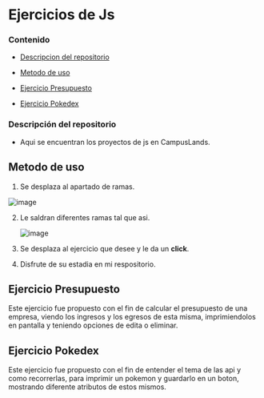 # Ejercicios de Js

### Contenido 

- [Descripcion del repositorio](#descripcion-del-respositorio)

- [Metodo de uso](#metodo-de-uso)

- [Ejercicio Presupuesto](#ejercicio-presupuesto)

- [Ejercicio Pokedex](#ejercicio-pokedex)
  
### Descripción del repositorio

- Aqui se encuentran los proyectos de js en CampusLands.

## Metodo de uso

1. Se desplaza al apartado de ramas.

![image](https://github.com/Ancreem/proyectos-JS/assets/139159920/ddb41979-ca0e-4e24-91e3-901be9ebc3e7)

2. Le saldran diferentes ramas tal que asi.
   
   ![image](https://github.com/Ancreem/proyectos-JS/assets/139159920/13c57617-1054-4edc-9e91-4a4107220827)
   
3. Se desplaza al ejercicio que desee y le da un **click**.
4. Disfrute de su estadia en mi respositorio.

## Ejercicio Presupuesto

Este ejercicio fue propuesto con el fin de calcular el presupuesto de una empresa, viendo los ingresos y los egresos de esta misma, imprimiendolos en pantalla y teniendo opciones de edita o eliminar.

## Ejercicio Pokedex

Este ejercicio fue propuesto con el fin de entender el tema de las api y como recorrerlas, para imprimir un pokemon y guardarlo en un boton, mostrando diferente atributos de estos mismos.

